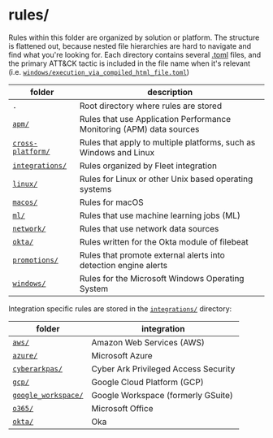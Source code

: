 # rules/

Rules within this folder are organized by solution or platform. The structure is flattened out, because nested file hierarchies are hard to navigate and find what you're looking for. Each directory contains several [.toml](https://github.com/toml-lang/toml) files, and the primary ATT&CK tactic is included in the file name when it's relevant (i.e. [`windows/execution_via_compiled_html_file.toml`](windows/execution_via_compiled_html_file.toml))

| folder                              |  description                                                         |
|-------------------------------------|----------------------------------------------------------------------|
| `.`                                 | Root directory where rules are stored                                |
| [`apm/`](apm)                       | Rules that use Application Performance Monitoring (APM) data sources |
| [`cross-platform/`](cross-platform) | Rules that apply to multiple platforms, such as Windows and Linux    |
| [`integrations/`](integrations)     | Rules organized by Fleet integration                                 |
| [`linux/`](linux)                   | Rules for Linux or other Unix based operating systems                |
| [`macos/`](macos)                   | Rules for macOS                                                      |
| [`ml/`](ml)                         | Rules that use machine learning jobs (ML)                            |
| [`network/`](network)               | Rules that use network data sources                                  |
| [`okta/`](integrations/okta)        | Rules written for the Okta module of filebeat                        |
| [`promotions/`](promotions)         | Rules that promote external alerts into detection engine alerts      |
| [`windows/`](windows)               | Rules for the Microsoft Windows Operating System                     |


Integration specific rules are stored in the [`integrations/`](integrations) directory:

| folder                                                 |  integration                         |
|--------------------------------------------------------|--------------------------------------|
| [`aws/`](integrations/aws)                             | Amazon Web Services (AWS)            |
| [`azure/`](integrations/azure)                         | Microsoft Azure                      |
| [`cyberarkpas/`](integrations/cyberarkpas)             | Cyber Ark Privileged Access Security |
| [`gcp/`](integrations/gcp)                             | Google Cloud Platform (GCP)          |
| [`google_workspace/`](integrations/google_workspace)   | Google Workspace (formerly GSuite)   |
| [`o365/`](integrations/o365)                           | Microsoft Office                     |
| [`okta/`](integrations/okta)                           | Oka                                  |

